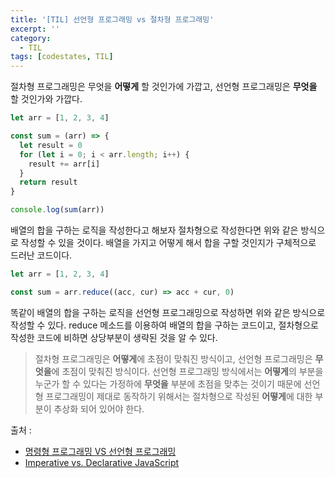 ```yaml
---
title: '[TIL] 선언형 프로그래밍 vs 절차형 프로그래밍'
excerpt: ''
category:
  - TIL
tags: [codestates, TIL]
---
```


절차형 프로그래밍은 무엇을 **어떻게** 할 것인가에 가깝고, 선언형 프로그래밍은 **무엇을** 할 것인가와 가깝다.

```js
let arr = [1, 2, 3, 4]

const sum = (arr) => {
  let result = 0
  for (let i = 0; i < arr.length; i++) {
    result += arr[i]
  }
  return result
}

console.log(sum(arr))
```

배열의 합을 구하는 로직을 작성한다고 해보자 절차형으로 작성한다면 위와 같은 방식으로 작성할 수 있을 것이다. 배열을 가지고 어떻게 해서 합을 구할 것인지가 구체적으로 드러난 코드이다.

```js
let arr = [1, 2, 3, 4]

const sum = arr.reduce((acc, cur) => acc + cur, 0)
```

똑같이 배열의 합을 구하는 로직을 선언형 프로그래밍으로 작성하면 위와 같은 방식으로 작성할 수 있다. reduce 메소드를 이용하여 배열의 합을 구하는 코드이고, 절차형으로 작성한 코드에 비하면 상당부분이 생략된 것을 알 수 있다.

> 절차형 프로그래밍은 **어떻게**에 초점이 맞춰진 방식이고, 선언형 프로그래밍은 **무엇을**에 초점이 맞춰진 방식이다. 선언형 프로그래밍 방식에서는 **어떻게**의 부분을 누군가 할 수 있다는 가정하에 **무엇을** 부분에 초점을 맞추는 것이기 때문에 선언형 프로그래밍이 제대로 동작하기 위해서는 절차형으로 작성된 **어떻게**에 대한 부분이 추상화 되어 있어야 한다.

출처 :

- [명령형 프로그래밍 VS 선언형 프로그래밍](https://boxfoxs.tistory.com/430)
- [Imperative vs. Declarative JavaScript](https://dzone.com/articles/imperative-vs-declarative-javascript)
